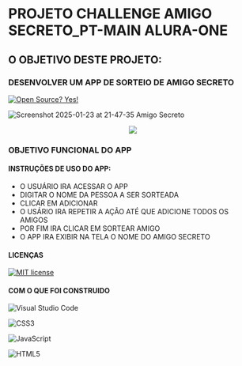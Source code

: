 # PROJETO CHALLENGE AMIGO SECRETO_PT-MAIN ALURA-ONE
## O OBJETIVO DESTE PROJETO:
###  DESENVOLVER UM APP DE SORTEIO DE AMIGO SECRETO
[![Open Source? Yes!](https://badgen.net/badge/Open%20Source%20%3F/Yes%21/blue?icon=github)](https://github.com/Naereen/badges/)

![Screenshot 2025-01-23 at 21-47-35 Amigo Secreto](https://github.com/user-attachments/assets/cd56d3ae-3afe-46e4-94fb-6072390e9fee)

<p align="center">
<img loading="lazy" src="http://img.shields.io/static/v1?label=STATUS&message=EM%20DESENVOLVIMENTO&color=GREEN&style=for-the-badge"/>
</p>


### OBJETIVO FUNCIONAL DO APP

#### INSTRUÇÕES DE USO DO APP:
- O USUÁRIO IRA ACESSAR O APP
- DIGITAR O NOME DA PESSOA A SER SORTEADA
- CLICAR EM ADICIONAR
- O USÁRIO IRA REPETIR A AÇÃO ATÉ QUE ADICIONE TODOS OS AMIGOS
- POR FIM IRA CLICAR EM SORTEAR AMIGO
- O APP IRA EXIBIR NA TELA O NOME DO AMIGO SECRETO
#### LICENÇAS
[![MIT license](https://img.shields.io/badge/License-MIT-blue.svg)](https://lbesson.mit-license.org/)

#### COM O QUE FOI CONSTRUIDO

  ![Visual Studio Code](https://img.shields.io/badge/Visual%20Studio%20Code-0078d7.svg?style=for-the-badge&logo=visual-studio-code&logoColor=white)

  ![CSS3](https://img.shields.io/badge/css3-%231572B6.svg?style=for-the-badge&logo=css3&logoColor=white)

  ![JavaScript](https://img.shields.io/badge/javascript-%23323330.svg?style=for-the-badge&logo=javascript&logoColor=%23F7DF1E)

  ![HTML5](https://img.shields.io/badge/html5-%23E34F26.svg?style=for-the-badge&logo=html5&logoColor=white)
